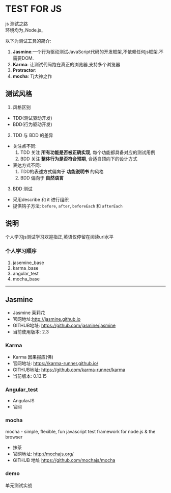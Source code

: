 # TEST FOR JS
js 测试之路  
环境均为_Node.js_  

以下为测试工具的简介:  

1. **Jasmine**:一个行为驱动测试JavaScript代码的开发框架,不依赖任何js框架.不需要DOM.
2. **Karma**: 让测试代码跑在真正的浏览器,支持多个浏览器
3. **Protractor**:
4. **mocha**: Tj大神之作



## 测试风格
1. 风格区别
  - TDD(测试驱动开发)
  - BDD(行为驱动开发)
2. TDD 与 BDD 的差异
  - 关注点不同:
    1. TDD 关注 **所有功能是否被正确实现**, 每个功能都具备对应的测试用例
    2. BDD 关注 **整体行为是否符合预期**, 合适自顶向下的设计方式
  - 表达方式不同:
    1. TDD的表述方式偏向于 **功能说明书** 的风格
    2. BDD 偏向于 **自然语言**
3. BDD 测试
  - 采用describe 和 it 进行组织
  - 提供钩子方法: `before`, `after`, `beforeEach` 和 `afterEach`



## 说明

个人学习js测试学习欢迎指正,英语仅停留在阅读url水平


### 个人学习顺序

1. jasemine_base
2. karma_base
3. angular_test
4. mocha_base

- - - - -

## Jasmine

- Jasmine 茉莉花
- 官网地址:<http://jasmine.github.io>
- GITHUB地址: <https://github.com/jasmine/jasmine>
- 当前使用版本: 2.3

### Karma

- Karma 因果报应(佛)
- 官网地址: <https://karma-runner.github.io/>
- GITHUB地址: <https://github.com/karma-runner/karma>
- 当前版本: 0.13.15

### Angular_test

- AngularJS
- 官网

### mocha
mocha - simple, flexible, fun javascript test framework for node.js & the browser

- 抹茶
- 官网地址: <http://mochajs.org/>
- GITHUB 地址 <https://github.com/mochajs/mocha>

### demo
单元测试实战
